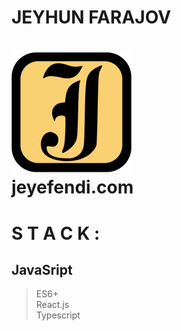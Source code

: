 # JEYHUN FARAJOV
# [![Logo](https://github.com/jeyefendi/jeyefendi/blob/main/public/logo192.png)](https://jeyefendi.com)<br>jeyefendi.com<br>
# S T A C K :
## JavaSript
>ES6+<br>
>React.js<br>
>Typescript<br>

# 

